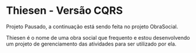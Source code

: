 # Thiesen - Versão CQRS

Projeto Pausado, a continuação está sendo feita no projeto ObraSocial.

Thiesen é o nome de uma obra social que frequento e estou desenvolvendo um projeto de gerenciamento das atividades para ser utilizado por ela.

